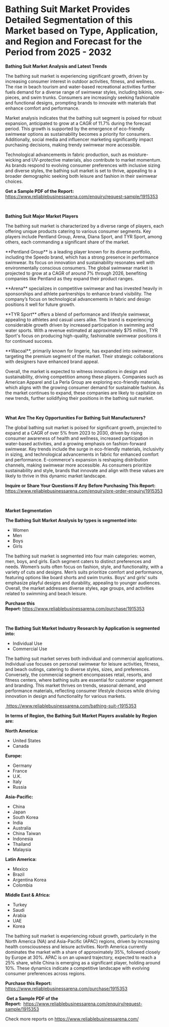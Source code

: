 <p><h1>Bathing Suit Market Provides Detailed Segmentation of this Market based on Type, Application, and Region and Forecast for the Period from 2025 - 2032</h1></p><p><strong>Bathing Suit Market Analysis and Latest Trends</strong></p>
<p><p>The bathing suit market is experiencing significant growth, driven by increasing consumer interest in outdoor activities, fitness, and wellness. The rise in beach tourism and water-based recreational activities further fuels demand for a diverse range of swimwear styles, including bikinis, one-pieces, and swim trunks. Consumers are increasingly seeking fashionable and functional designs, prompting brands to innovate with materials that enhance comfort and performance.</p><p>Market analysis indicates that the bathing suit segment is poised for robust expansion, anticipated to grow at a CAGR of 11.7% during the forecast period. This growth is supported by the emergence of eco-friendly swimwear options as sustainability becomes a priority for consumers. Additionally, social media and influencer marketing significantly impact purchasing decisions, making trendy swimwear more accessible.</p><p>Technological advancements in fabric production, such as moisture-wicking and UV-protective materials, also contribute to market momentum. As brands respond to evolving consumer preferences with inclusive sizing and diverse styles, the bathing suit market is set to thrive, appealing to a broader demographic seeking both leisure and fashion in their swimwear choices.</p></p>
<p><strong>Get a Sample PDF of the Report:&nbsp;</strong> <a href="https://www.reliablebusinessarena.com/enquiry/request-sample/1915353?utm_campaign=1912&utm_medium=2&utm_source=Github&utm_content=ia&utm_term=08022025&utm_id=bathing-suit">https://www.reliablebusinessarena.com/enquiry/request-sample/1915353</a></p>
<p>&nbsp;</p>
<p><strong>Bathing Suit Major Market Players</strong></p>
<p><p>The bathing suit market is characterized by a diverse range of players, each offering unique products catering to various consumer segments. Key players include Pentland Group, Arena, Diana Sport, and TYR Sport, among others, each commanding a significant share of the market.</p><p>**Pentland Group** is a leading player known for its diverse portfolio, including the Speedo brand, which has a strong presence in performance swimwear. Its focus on innovation and sustainability resonates well with environmentally conscious consumers. The global swimwear market is projected to grow at a CAGR of around 7% through 2026, benefiting companies like Pentland as they expand their product ranges.</p><p>**Arena** specializes in competitive swimwear and has invested heavily in sponsorships and athlete partnerships to enhance brand visibility. The company’s focus on technological advancements in fabric and design positions it well for future growth.</p><p>**TYR Sport** offers a blend of performance and lifestyle swimwear, appealing to athletes and casual users alike. The brand is experiencing considerable growth driven by increased participation in swimming and water sports. With a revenue estimated at approximately $75 million, TYR Sport's focus on producing high-quality, fashionable swimwear positions it for continued success.</p><p>**Wacoal**, primarily known for lingerie, has expanded into swimwear, targeting the premium segment of the market. Their strategic collaborations with designers have enhanced brand appeal.</p><p>Overall, the market is expected to witness innovations in design and sustainability, driving competition among these players. Companies such as American Apparel and La Perla Group are exploring eco-friendly materials, which aligns with the growing consumer demand for sustainable fashion. As the market continues to expand, these companies are likely to capitalize on new trends, further solidifying their positions in the bathing suit market.</p></p>
<p>&nbsp;</p>
<p><strong>What Are The Key Opportunities For Bathing Suit Manufacturers?</strong></p>
<p><p>The global bathing suit market is poised for significant growth, projected to expand at a CAGR of over 5% from 2023 to 2030, driven by rising consumer awareness of health and wellness, increased participation in water-based activities, and a growing emphasis on fashion-forward swimwear. Key trends include the surge in eco-friendly materials, inclusivity in sizing, and technological advancements in fabric for enhanced comfort and performance. E-commerce's expansion is reshaping distribution channels, making swimwear more accessible. As consumers prioritize sustainability and style, brands that innovate and align with these values are likely to thrive in this dynamic market landscape.</p></p>
<p><strong>Inquire or Share Your Questions If Any Before Purchasing This Report:</strong> <a href="https://www.reliablebusinessarena.com/enquiry/pre-order-enquiry/1915353?utm_campaign=1912&utm_medium=2&utm_source=Github&utm_content=ia&utm_term=08022025&utm_id=bathing-suit">https://www.reliablebusinessarena.com/enquiry/pre-order-enquiry/1915353</a></p>
<p>&nbsp;</p>
<p><strong>Market Segmentation</strong></p>
<p><strong>The Bathing Suit Market Analysis by types is segmented into:</strong></p>
<p><ul><li>Women</li><li>Men</li><li>Boys</li><li>Girls</li></ul></p>
<p><p>The bathing suit market is segmented into four main categories: women, men, boys, and girls. Each segment caters to distinct preferences and needs. Women’s suits often focus on fashion, style, and functionality, with a variety of cuts and designs. Men’s suits prioritize comfort and performance, featuring options like board shorts and swim trunks. Boys’ and girls’ suits emphasize playful designs and durability, appealing to younger audiences. Overall, the market addresses diverse styles, age groups, and activities related to swimming and beach leisure.</p></p>
<p><strong>Purchase this Report:&nbsp;</strong><a href="https://www.reliablebusinessarena.com/purchase/1915353?utm_campaign=1912&utm_medium=2&utm_source=Github&utm_content=ia&utm_term=08022025&utm_id=bathing-suit">https://www.reliablebusinessarena.com/purchase/1915353</a></p>
<p>&nbsp;</p>
<p><strong>The Bathing Suit Market Industry Research by Application is segmented into:</strong></p>
<p><ul><li>Individual Use</li><li>Commercial Use</li></ul></p>
<p><p>The bathing suit market serves both individual and commercial applications. Individual use focuses on personal swimwear for leisure activities, fitness, and beach outings, catering to diverse styles, sizes, and preferences. Conversely, the commercial segment encompasses retail, resorts, and fitness centers, where bathing suits are essential for customer engagement and branding. This market thrives on trends, seasonal demand, and performance materials, reflecting consumer lifestyle choices while driving innovation in design and functionality for various markets.</p></p>
<p><a href="https://www.reliablebusinessarena.com/bathing-suit-r1915353?utm_campaign=1912&utm_medium=2&utm_source=Github&utm_content=ia&utm_term=08022025&utm_id=bathing-suit">&nbsp;https://www.reliablebusinessarena.com/bathing-suit-r1915353</a></p>
<p><strong>In terms of Region, the Bathing Suit Market Players available by Region are:</strong></p>
<p>
    <p> <strong> North America: </strong>
        <ul>
            <li>United States</li>
            <li>Canada</li>
        </ul>
        </p> 
    <p> <strong> Europe: </strong>
        <ul>
            <li>Germany</li>
            <li>France</li>
            <li>U.K.</li>
            <li>Italy</li>
            <li>Russia</li>
        </ul>
        </p> 
    <p> <strong> Asia-Pacific: </strong>
        <ul>
            <li>China</li>
            <li>Japan</li>
            <li>South Korea</li>
            <li>India</li>
            <li>Australia</li>
            <li>China Taiwan</li>
            <li>Indonesia</li>
            <li>Thailand</li>
            <li>Malaysia</li>
        </ul>
        </p> 
    <p> <strong> Latin America: </strong>
        <ul>
            <li>Mexico</li>
            <li>Brazil</li>
            <li>Argentina Korea</li>
            <li>Colombia</li>
        </ul>
        </p> 
    <p> <strong> Middle East & Africa: </strong>
        <ul>
            <li>Turkey</li>
            <li>Saudi</li>
            <li>Arabia</li>
            <li>UAE</li>
            <li>Korea</li>
        </ul>
    </p>
    </p>
<p><p>The bathing suit market is experiencing robust growth, particularly in the North America (NA) and Asia-Pacific (APAC) regions, driven by increasing health consciousness and leisure activities. North America currently dominates the market with a share of approximately 35%, followed closely by Europe at 30%. APAC is on an upward trajectory, expected to reach a 25% share, while China is emerging as a significant player, holding around 10%. These dynamics indicate a competitive landscape with evolving consumer preferences across regions.</p></p>
<p><strong>Purchase this Report: </strong><a href="https://www.reliablebusinessarena.com/purchase/1915353?utm_campaign=1912&utm_medium=2&utm_source=Github&utm_content=ia&utm_term=08022025&utm_id=bathing-suit">https://www.reliablebusinessarena.com/purchase/1915353</a></p>
<p>&nbsp;<strong>Get a Sample PDF of the Report:&nbsp;&nbsp;</strong><a href="https://www.reliablebusinessarena.com/enquiry/request-sample/1915353?utm_campaign=1912&utm_medium=2&utm_source=Github&utm_content=ia&utm_term=08022025&utm_id=bathing-suit">https://www.reliablebusinessarena.com/enquiry/request-sample/1915353</a></p>
<p><strong></strong></p>
<p>Check more reports on <a href="https://www.reliablebusinessarena.com/?utm_campaign=1912&utm_medium=2&utm_source=Github&utm_content=ia&utm_term=08022025&utm_id=bathing-suit">https://www.reliablebusinessarena.com/</a></p>